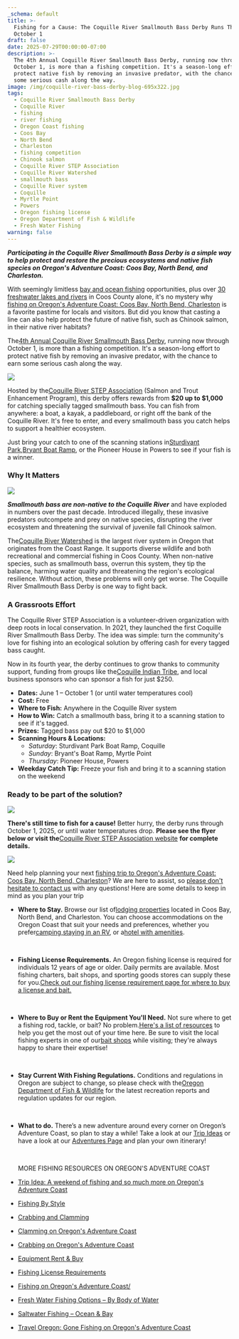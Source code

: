 ```yaml
---
_schema: default
title: >-
  Fishing for a Cause: The Coquille River Smallmouth Bass Derby Runs Through
  October 1
draft: false
date: 2025-07-29T00:00:00-07:00
description: >-
  The 4th Annual Coquille River Smallmouth Bass Derby, running now through
  October 1, is more than a fishing competition. It's a season-long effort to
  protect native fish by removing an invasive predator, with the chance to earn
  some serious cash along the way.
image: /img/coquille-river-bass-derby-blog-695x322.jpg
tags:
  - Coquille River Smallmouth Bass Derby
  - Coquille River
  - fishing
  - river fishing
  - Oregon Coast fishing
  - Coos Bay
  - North Bend
  - Charleston
  - fishing competition
  - Chinook salmon
  - Coquille River STEP Association
  - Coquille River Watershed
  - smallmouth bass
  - Coquille River system
  - Coquille
  - Myrtle Point
  - Powers
  - Oregon fishing license
  - Oregon Department of Fish & Wildlife
  - Fresh Water Fishing
warning: false
---
```

***Participating in the Coquille River Smallmouth Bass Derby is a simple way to help protect and restore the precious ecosystems and native fish species on Oregon's Adventure Coast: Coos Bay, North Bend, and Charleston.***

With seemingly limitless [bay and ocean fishing](https://www.oregonsadventurecoast.com/tripideas/saltwater-fishing-ocean-bay) opportunities, plus over [30 freshwater lakes and rivers](https://www.oregonsadventurecoast.com/tripideas/fresh-water-fishing-options-by-body-of-water) in Coos County alone, it's no mystery why [fishing on Oregon's Adventure Coast: Coos Bay, North Bend, Charleston](https://www.oregonsadventurecoast.com/fishing/) is a favorite pastime for locals and visitors. But did you know that casting a line can also help protect the future of native fish, such as Chinook salmon, in their native river habitats?

The[<u>4th Annual Coquille River Smallmouth Bass Derby</u>](https://coquilleriverstepassoc.org/projects), running now through October 1, is more than a fishing competition. It's a season-long effort to protect native fish by removing an invasive predator, with the chance to earn some serious cash along the way.

![](/img/bass-derby-flyer-1.png)

Hosted by the[<u>Coquille River STEP Association</u>](https://coquilleriverstepassoc.org/) (Salmon and Trout Enhancement Program), this derby offers rewards from **$20 up to $1,000** for catching specially tagged smallmouth bass. You can fish from anywhere: a boat, a kayak, a paddleboard, or right off the bank of the Coquille River. It's free to enter, and every smallmouth bass you catch helps to support a healthier ecosystem.

Just bring your catch to one of the scanning stations in[<u>Sturdivant Park</u>](https://www.cityofcoquille.org/public_parks/sturdivant_park.php),[<u>Bryant Boat Ramp</u>](https://naturalatlas.com/boat-launches/bryant-1643534), or the Pioneer House in Powers to see if your fish is a winner.

### **Why It Matters**

![](/img/coquille-river-bass-derby-blog-695x322-3.jpg)

***Smallmouth bass are non-native to the Coquille River*** and have exploded in numbers over the past decade. Introduced illegally, these invasive predators outcompete and prey on native species, disrupting the river ecosystem and threatening the survival of juvenile fall Chinook salmon.

The[<u>Coquille River Watershed</u>](https://www.coquillewatershed.org/) is the largest river system in Oregon that originates from the Coast Range. It supports diverse wildlife and both recreational and commercial fishing in Coos County. When non-native species, such as smallmouth bass, overrun this system, they tip the balance, harming water quality and threatening the region's ecological resilience. Without action, these problems will only get worse. The Coquille River Smallmouth Bass Derby is one way to fight back.

### **A Grassroots Effort**

The Coquille River STEP Association is a volunteer-driven organization with deep roots in local conservation. In 2021, they launched the first Coquille River Smallmouth Bass Derby. The idea was simple: turn the community's love for fishing into an ecological solution by offering cash for every tagged bass caught.

Now in its fourth year, the derby continues to grow thanks to community support, funding from groups like the[<u>Coquille Indian Tribe</u>](https://www.coquilletribe.org/), and local business sponsors who can sponsor a fish for just $250.

* **Dates:** June 1 – October 1 (or until water temperatures cool)
* **Cost:** Free
* **Where to Fish:** Anywhere in the Coquille River system
* **How to Win:** Catch a smallmouth bass, bring it to a scanning station to see if it's tagged.
* **Prizes:** Tagged bass pay out $20 to $1,000
* **Scanning Hours & Locations:**
  * *Saturday*: Sturdivant Park Boat Ramp, Coquille
  * *Sunday*: Bryant's Boat Ramp, Myrtle Point
  * *Thursday*: Pioneer House, Powers
* **Weekday Catch Tip:** Freeze your fish and bring it to a scanning station on the weekend

### **Ready to be part of the solution?**

![](/img/coquille-river-bass-derby-blog-695x322-2.jpg)

**There's still time to fish for a cause!** Better hurry, the derby runs through October 1, 2025, or until water temperatures drop. **Please see the flyer below or visit the**[Coquille River STEP Association website](https://coquilleriverstepassoc.org/projects) **for complete details.**

![](/img/bass-derby-map.png)

Need help planning your next [fishing trip to Oregon's Adventure Coast: Coos Bay, North Bend, Charleston](https://www.oregonsadventurecoast.com/fishing/)? We are here to assist, so [please don't hesitate to contact us](https://www.oregonsadventurecoast.com/contact/) with any questions! Here are some details to keep in mind as you plan your trip

* **Where to Stay.** Browse our list of[<u>lodging properties</u>](https://www.oregonsadventurecoast.com/lodging/) located in Coos Bay, North Bend, and Charleston. You can choose accommodations on the Oregon Coast that suit your needs and preferences, whether you prefer[<u>camping</u>](https://www.oregonsadventurecoast.com/blog/how-to-be-a-happy-camper-part-one-tent-camping-on-oregon-s-adventure-coast/),[<u>staying in an RV</u>](https://www.oregonsadventurecoast.com/blog/rv-camping-tips-how-to-be-a-happy-camper-on-oregon-s-adventure-coast-part-two/), or a[<u>hotel with amenities</u>](https://www.oregonsadventurecoast.com/lodging/).

  &nbsp;

* **Fishing License Requirements.** An Oregon fishing license is required for individuals 12 years of age or older. Daily permits are available. Most fishing charters, bait shops, and sporting goods stores can supply these for you.[<u>Check out our fishing license requirement page for where to buy a license and bait.</u>](https://oregonsadventurecoast.com/fishing-license-requirements/)

  &nbsp;

* **Where to Buy or Rent the Equipment You'll Need.** Not sure where to get a fishing rod, tackle, or bait? No problem.[<u>Here's a list of resources</u>](https://www.oregonsadventurecoast.com/equipment-rent-and-buy/?utm_source=adventure-february-2021&amp;utm_medium=mailchimp&amp;utm_campaign=cbnb-newsletter) to help you get the most out of your time here. Be sure to visit the local fishing experts in one of our[<u>bait shops</u>](https://www.oregonsadventurecoast.com/equipment-rent-and-buy) while visiting; they're always happy to share their expertise!

  &nbsp;

* **Stay Current With Fishing Regulations.** Conditions and regulations in Oregon are subject to change, so please check with the[<u>Oregon Department of Fish &amp; Wildlife</u>](https://myodfw.com/fishing/marine-zone) for the latest recreation reports and regulation updates for our region.

  &nbsp;

* **What to do.** There’s a new adventure around every corner on Oregon’s Adventure Coast, so plan to stay a while! Take a look at our [Trip Ideas](http://oregonsadventurecoast.com/tripideas/) or have a look at our [Adventures Page](https://www.oregonsadventurecoast.com/adventures/) and plan your own itinerary!

  &nbsp;

  MORE FISHING RESOURCES ON OREGON'S ADVENTURE COAST

* [Trip Idea: A weekend of fishing and so much more on Oregon's Adventure Coast](https://www.oregonsadventurecoast.com/tripideas/a-weekend-of-fishing-and-so-much-more-on-oregon-s-adventure-coast/)
* [Fishing By Style](https://www.oregonsadventurecoast.com/fishing-by-style/)
* [Crabbing and Clamming](https://www.oregonsadventurecoast.com/tripideas/crabbing-and-clamming/?utm_source=adventure-february-2021&amp;utm_medium=mailchimp&amp;utm_campaign=cbnb-newsletter)
* [Clamming on Oregon's Adventure Coast](https://www.oregonsadventurecoast.com/clamming/)
* [Crabbing on Oregon's Adventure Coast](https://www.oregonsadventurecoast.com/crabbing-clamming/?utm_source=adventure-february-2021&amp;utm_medium=mailchimp&amp;utm_campaign=cbnb-newsletter)
* [Equipment Rent & Buy](https://www.oregonsadventurecoast.com/equipment-rent-and-buy/?utm_source=adventure-february-2021&amp;utm_medium=mailchimp&amp;utm_campaign=cbnb-newsletter)
* [Fishing License Requirements](https://www.oregonsadventurecoast.com/fishing-license-requirements/)
* [Fishing on Oregon's Adventure Coast/](https://www.oregonsadventurecoast.com/fishing/)
* [Fresh Water Fishing Options – By Body of Water](https://www.oregonsadventurecoast.com/tripideas/fresh-water-fishing-options-by-body-of-water/)
* [Saltwater Fishing – Ocean & Bay](https://www.oregonsadventurecoast.com/tripideas/saltwater-fishing-ocean-bay/)
* [Travel Oregon: Gone Fishing on Oregon's Adventure Coast](https://traveloregon.com/things-to-do/outdoor-recreation/gone-fishing-on-oregons-adventure-coast/)

&nbsp;

&nbsp;

&nbsp;
